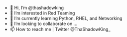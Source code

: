 - 👋 Hi, I’m @thashadowking
- 👀 I’m interested in Red Teaming
- 🌱 I’m currently learning Python, RHEL, and Networking
- 💞️ I’m looking to collaborate on ...
- 📫 How to reach me | Twitter @ThaShadowKing_

<!---
thashadowking/thashadowking is a ✨ special ✨ repository because its `README.md` (this file) appears on your GitHub profile.
You can click the Preview link to take a look at your changes.
--->
